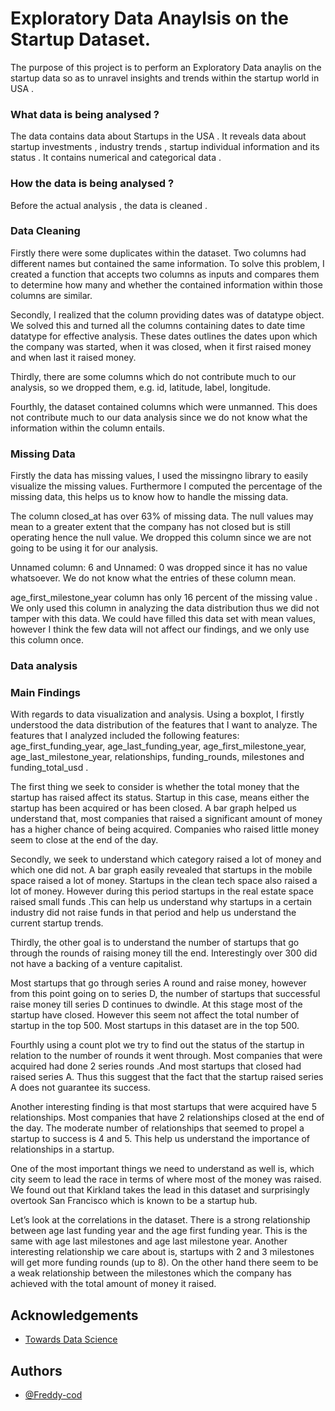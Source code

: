 
# Exploratory Data Anaylsis on the Startup Dataset.

The purpose of this project is to perform an Exploratory
Data anaylis on the startup data so as to unravel insights and 
trends within the startup world in USA .

### What data is being analysed ?
The data contains data about Startups in the USA . It reveals
data about startup investments , industry trends , startup individual information and its status . It contains numerical and 
categorical data .

### How the data is being analysed ?
Before the actual analysis , the data is cleaned .

### Data Cleaning

Firstly there were some duplicates within the dataset. Two columns had different names but contained the same information. To solve this problem, I created a function that accepts two columns as inputs and compares them to determine how many and whether the contained information within those columns are similar.

Secondly, I realized that the column providing dates was of datatype object. We solved this and turned all the columns containing dates to date time datatype for effective analysis. These dates outlines the dates upon which the company was started, when it was closed, when it first raised money and when last it raised money.

Thirdly, there are some columns which do not contribute much to our analysis, so we dropped them, e.g. id, latitude, label, longitude.

Fourthly, the dataset contained columns which were unmanned. This does not contribute much to our data analysis since we do not know what the information within the column entails.

### Missing Data

Firstly the data has missing values, I used the missingno library to easily visualize the missing values. Furthermore I computed the percentage of the missing data, this helps us to know how to handle the missing data.

The column closed_at has over 63% of missing data. The null values may mean to a greater extent that the company has not closed but is still operating hence the null value. We dropped this column since we are not going to be using it for our analysis.

Unnamed column: 6 and Unnamed: 0 was dropped since it has no value whatsoever. We do not know what the entries of these column mean.

age_first_milestone_year column has only 16 percent of the missing value . We only used this column in analyzing the data distribution thus we did not tamper with this data. We could have filled this data set with mean values, however I think the few data will not affect our findings, and we only use this column once.


### Data analysis
### Main Findings

With regards to data visualization and analysis.  Using a boxplot, I firstly understood the data distribution of the features that I want to analyze. The features that I analyzed included the following features: age_first_funding_year, age_last_funding_year, age_first_milestone_year, age_last_milestone_year, relationships, funding_rounds, milestones and funding_total_usd .

The first thing we seek to consider is whether the total money that the startup has raised affect its status.  Startup in this case, means either the startup has been acquired or has been closed. A bar graph helped us understand that, most companies that raised a significant amount of money has a higher chance of being acquired. Companies who raised little money seem to close at the end of the day.

Secondly, we seek to understand which category raised a lot of money and which one did not. A bar graph easily revealed that startups in the mobile space raised a lot of money. Startups in the clean tech space also raised a lot of money. However during this period startups in the real estate space raised small funds .This can help us understand why startups in a certain industry did not raise funds in that period and help us understand the current  startup trends.

Thirdly, the other goal is to understand the number of startups that go through the rounds of raising money till the end. Interestingly over 300 did not have a backing of a venture capitalist. 

Most startups that go through series A round and raise money, however from this point going on to series D, the number of startups that successful raise money till series D continues to dwindle. At this stage most of the startup have closed. However this seem not affect the total number of startup in the top 500. Most startups in this dataset are in the top 500.

Fourthly using a count plot we try to find out the status of the startup in relation to the number of rounds it went through. Most companies that were acquired had done 2 series rounds .And most startups that closed had raised series A. Thus this suggest that the fact that the startup raised series A does not guarantee its success.

Another interesting finding is that most startups that were acquired have 5 relationships. Most companies that have 2 relationships closed at the end of the day. The moderate number of relationships that seemed to propel a startup to success is 4 and 5. This help us understand the importance of relationships in a startup.

One of the most important things we need to understand as well is, which city seem to lead the race in terms of where most of the money was raised. We found out that Kirkland takes the lead in this dataset and surprisingly overtook San Francisco which is known to be a startup hub.

Let’s look at the correlations in the dataset. There is a strong relationship between age last funding year and the age first funding year. This is the same with age last milestones and age last milestone year.
Another interesting relationship we care about is, startups with 2 and 3 milestones will get more funding rounds (up to 8). On the other hand there seem to be a weak relationship between the milestones which the company has achieved with the total amount of money it raised.



## Acknowledgements

 - [Towards Data Science](https://towardsdatascience.com/exploratory-data-analysis-8fc1cb20fd15)
 
  
## Authors

- [@Freddy-cod](https://github.com/Freddy-cod)

  
